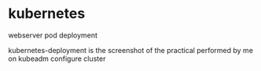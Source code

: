 # kubernetes
webserver pod deployment

kubernetes-deployment is the screenshot of the practical performed by me on kubeadm configure cluster
